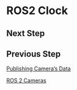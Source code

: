 # ROS2 Clock

## Next Step

## Previous Step

[Publishing Camera’s Data](5_doc.md)

[ROS 2 Cameras](4_doc.md)